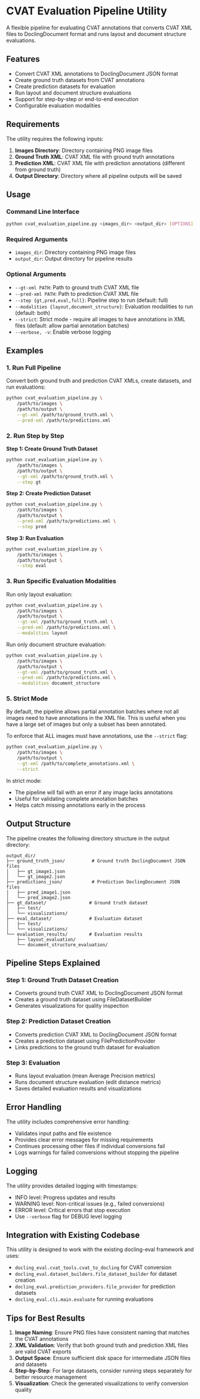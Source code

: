 # CVAT Evaluation Pipeline Utility

A flexible pipeline for evaluating CVAT annotations that converts CVAT XML files to DoclingDocument format and runs layout and document structure evaluations.

## Features

- Convert CVAT XML annotations to DoclingDocument JSON format
- Create ground truth datasets from CVAT annotations
- Create prediction datasets for evaluation
- Run layout and document structure evaluations
- Support for step-by-step or end-to-end execution
- Configurable evaluation modalities

## Requirements

The utility requires the following inputs:
1. **Images Directory**: Directory containing PNG image files
2. **Ground Truth XML**: CVAT XML file with ground truth annotations
3. **Prediction XML**: CVAT XML file with prediction annotations (different from ground truth)
4. **Output Directory**: Directory where all pipeline outputs will be saved

## Usage

### Command Line Interface

```bash
python cvat_evaluation_pipeline.py <images_dir> <output_dir> [OPTIONS]
```

### Required Arguments

- `images_dir`: Directory containing PNG image files
- `output_dir`: Output directory for pipeline results

### Optional Arguments

- `--gt-xml PATH`: Path to ground truth CVAT XML file
- `--pred-xml PATH`: Path to prediction CVAT XML file
- `--step {gt,pred,eval,full}`: Pipeline step to run (default: full)
- `--modalities {layout,document_structure}`: Evaluation modalities to run (default: both)
- `--strict`: Strict mode - require all images to have annotations in XML files (default: allow partial annotation batches)
- `--verbose, -v`: Enable verbose logging

## Examples

### 1. Run Full Pipeline

Convert both ground truth and prediction CVAT XMLs, create datasets, and run evaluations:

```bash
python cvat_evaluation_pipeline.py \
    /path/to/images \
    /path/to/output \
    --gt-xml /path/to/ground_truth.xml \
    --pred-xml /path/to/predictions.xml
```

### 2. Run Step by Step

**Step 1: Create Ground Truth Dataset**
```bash
python cvat_evaluation_pipeline.py \
    /path/to/images \
    /path/to/output \
    --gt-xml /path/to/ground_truth.xml \
    --step gt
```

**Step 2: Create Prediction Dataset**
```bash
python cvat_evaluation_pipeline.py \
    /path/to/images \
    /path/to/output \
    --pred-xml /path/to/predictions.xml \
    --step pred
```

**Step 3: Run Evaluation**
```bash
python cvat_evaluation_pipeline.py \
    /path/to/images \
    /path/to/output \
    --step eval
```

### 3. Run Specific Evaluation Modalities

Run only layout evaluation:
```bash
python cvat_evaluation_pipeline.py \
    /path/to/images \
    /path/to/output \
    --gt-xml /path/to/ground_truth.xml \
    --pred-xml /path/to/predictions.xml \
    --modalities layout
```

Run only document structure evaluation:
```bash
python cvat_evaluation_pipeline.py \
    /path/to/images \
    /path/to/output \
    --gt-xml /path/to/ground_truth.xml \
    --pred-xml /path/to/predictions.xml \
    --modalities document_structure
```

### 5. Strict Mode

By default, the pipeline allows partial annotation batches where not all images need to have annotations in the XML file. This is useful when you have a large set of images but only a subset has been annotated.

To enforce that ALL images must have annotations, use the `--strict` flag:

```bash
python cvat_evaluation_pipeline.py \
    /path/to/images \
    /path/to/output \
    --gt-xml /path/to/complete_annotations.xml \
    --strict
```

In strict mode:
- The pipeline will fail with an error if any image lacks annotations
- Useful for validating complete annotation batches
- Helps catch missing annotations early in the process

## Output Structure

The pipeline creates the following directory structure in the output directory:

```
output_dir/
├── ground_truth_json/          # Ground truth DoclingDocument JSON files
│   ├── gt_image1.json
│   └── gt_image2.json
├── predictions_json/           # Prediction DoclingDocument JSON files
│   ├── pred_image1.json
│   └── pred_image2.json
├── gt_dataset/                # Ground truth dataset
│   ├── test/
│   └── visualizations/
├── eval_dataset/              # Evaluation dataset
│   ├── test/
│   └── visualizations/
└── evaluation_results/        # Evaluation results
    ├── layout_evaluation/
    └── document_structure_evaluation/
```

## Pipeline Steps Explained

### Step 1: Ground Truth Dataset Creation
- Converts ground truth CVAT XML to DoclingDocument JSON format
- Creates a ground truth dataset using FileDatasetBuilder
- Generates visualizations for quality inspection

### Step 2: Prediction Dataset Creation
- Converts prediction CVAT XML to DoclingDocument JSON format
- Creates a prediction dataset using FilePredictionProvider
- Links predictions to the ground truth dataset for evaluation

### Step 3: Evaluation
- Runs layout evaluation (mean Average Precision metrics)
- Runs document structure evaluation (edit distance metrics)
- Saves detailed evaluation results and visualizations

## Error Handling

The utility includes comprehensive error handling:
- Validates input paths and file existence
- Provides clear error messages for missing requirements
- Continues processing other files if individual conversions fail
- Logs warnings for failed conversions without stopping the pipeline

## Logging

The utility provides detailed logging with timestamps:
- INFO level: Progress updates and results
- WARNING level: Non-critical issues (e.g., failed conversions)
- ERROR level: Critical errors that stop execution
- Use `--verbose` flag for DEBUG level logging

## Integration with Existing Codebase

This utility is designed to work with the existing docling-eval framework and uses:
- `docling_eval.cvat_tools.cvat_to_docling` for CVAT conversion
- `docling_eval.dataset_builders.file_dataset_builder` for dataset creation
- `docling_eval.prediction_providers.file_provider` for prediction datasets
- `docling_eval.cli.main.evaluate` for running evaluations

## Tips for Best Results

1. **Image Naming**: Ensure PNG files have consistent naming that matches the CVAT annotations
2. **XML Validation**: Verify that both ground truth and prediction XML files are valid CVAT exports
3. **Output Space**: Ensure sufficient disk space for intermediate JSON files and datasets
4. **Step-by-Step**: For large datasets, consider running steps separately for better resource management
5. **Visualization**: Check the generated visualizations to verify conversion quality 